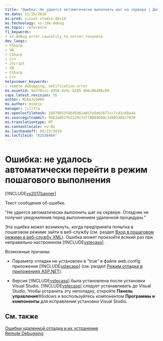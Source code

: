 ```yaml
---
title: 'Ошибка: Не удается автоматически выполнить шаг на сервере | Документация Майкрософт'
ms.date: 11/15/2016
ms.prod: visual-studio-dev14
ms.technology: vs-ide-debug
ms.topic: reference
f1_keywords:
- vs.debug.error.causality_no_server_response
dev_langs:
- FSharp
- VB
- CSharp
- C++
- JScript
- VB
- CSharp
- C++
helpviewer_keywords:
- remote debugging, notification error
ms.assetid: 9a370ccc-d358-429c-b285-9b6c0649bc68
caps.latest.revision: 16
author: MikeJo5000
ms.author: mikejo
manager: jillfra
ms.openlocfilehash: 2d979b53f4bd5962a01fa5eb1b77cc7c81c68a4a
ms.sourcegitcommit: 94b3a052fb1229c7e7f8804b09c1d403385c7630
ms.translationtype: MT
ms.contentlocale: ru-RU
ms.lasthandoff: 04/23/2019
ms.locfileid: "62538464"
---
```

# <a name="error-unable-to-automatically-step-into-the-server"></a>Ошибка: не удалось автоматически перейти в режим пошагового выполнения
[!INCLUDE[vs2017banner](../includes/vs2017banner.md)]

Текст сообщения об ошибке.  
  
 "Не удается автоматически выполнить шаг на сервере. Отладчик не получил уведомления перед выполнением удаленной процедуры."  
  
 Эта ошибка может возникнуть, когда предпринята попытка в пошаговом режиме зайти в веб-службу (см. раздел [Вход в пошаговом режиме в веб-службу XML](http://msdn.microsoft.com/8e67de38-bf5f-41cc-a457-1b88ce63d764)). Ошибка может произойти всякий раз при неправильно настроенном [!INCLUDE[vstecasp](../includes/vstecasp-md.md)] .  
  
 Возможные причины:  
  
- Параметр отладки не установлен в "true" в файле web.config приложения [!INCLUDE[vstecasp](../includes/vstecasp-md.md)] (см. раздел [Режим отладки в приложениях ASP.NET](../debugger/how-to-enable-debugging-for-aspnet-applications.md)).  
  
- Версия [!INCLUDE[vstecasp](../includes/vstecasp-md.md)] была установлена после установки Visual Studio. [!INCLUDE[vstecasp](../includes/vstecasp-md.md)] следует устанавливать до Visual Studio. Чтобы устранить эту неполадку, откройте **Панель управления**Windows и воспользуйтесь компонентом **Программы и компоненты** для исправления установки Visual Studio.  
  
## <a name="see-also"></a>См. также  
 [Ошибки удаленной отладки и их устранение](../debugger/remote-debugging-errors-and-troubleshooting.md)   
 [Remote Debugging](../debugger/remote-debugging.md)
